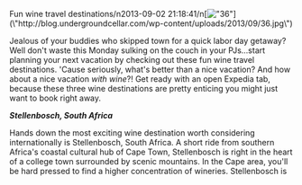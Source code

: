 Fun wine travel destinations/n2013-09-02 21:18:41/n[![\"36\"](\"http://blog.undergroundcellar.com/wp-content/uploads/2013/09/36.jpg\")](\"http://blog.undergroundcellar.com/wp-content/uploads/2013/09/36.jpg\")

Jealous of your buddies who skipped town for a quick labor day getaway? Well don\'t waste this Monday sulking on the couch in your PJs...start planning your next vacation by checking out these fun wine travel destinations. \'Cause seriously, what\'s better than a nice vacation? And how about a nice vacation *with wine*?! Get ready with an open Expedia tab, because these three wine destinations are pretty enticing you might just want to book right away.

***Stellenbosch, South Africa***

Hands down the most exciting wine destination worth considering internationally is Stellenbosch, South Africa. A short ride from southern Africa\'s coastal cultural hub of Cape Town, Stellenbosch is right in the heart of a college town surrounded by scenic mountains. In the Cape area, you\'ll be hard pressed to find a higher concentration of wineries. Stellenbosch is